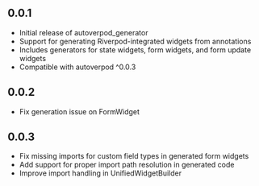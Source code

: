 ## 0.0.1

- Initial release of autoverpod_generator
- Support for generating Riverpod-integrated widgets from annotations
- Includes generators for state widgets, form widgets, and form update widgets
- Compatible with autoverpod ^0.0.3

## 0.0.2

- Fix generation issue on FormWidget

## 0.0.3

- Fix missing imports for custom field types in generated form widgets
- Add support for proper import path resolution in generated code
- Improve import handling in UnifiedWidgetBuilder
